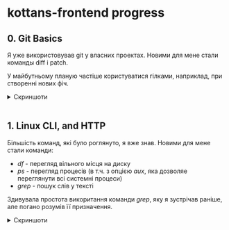 # kottans-frontend progress

## 0. Git Basics

Я уже використовував git у власних проектах. Новими для мене стали команды diff і patch.

У майбутньому планую частіше користуватися гілками, наприклад, при створенні нових фіч.

<details>
  <summary>Скриншоти</summary>
  
  ![Основи: Introduction Sequence](/git/git1.png "Скриншот 1")
  ![Віддалені репозиторії: Push & Pull](/git/git2.png "Скриншот 2")
</details>
<br>

## 1. Linux CLI, and HTTP

Більшість команд, які було роглянуто, я вже знав. Новими для мене стали команди:

- _df_ - перегляд вільного місця на диску
- _ps_ - перегляд процесів (в т.ч. з опцією _aux_, яка дозволяе переглянути всі системні процеси)
- _grep_ - пошук слів у тексті

Здивувала простота викоритання команди _grep_, яку я зустрічав раніше, але погано розумів її призначення.

<details>
  <summary>Скриншоти</summary>
  
  ![Тест 1](/task_linux_cli/linux1.png "Тест 1")
  ![Тест 2](/task_linux_cli/linux2.png "Тест 2")
  ![Тест 3](/task_linux_cli/linux3.png "Тест 3")
  ![Тест 4](/task_linux_cli/linux4.png "Тест 4")
</details>
<br>
